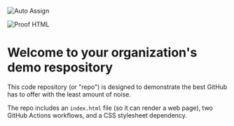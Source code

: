 ![Auto Assign](https://github.com/DefaultOrg24/demo-repository/actions/workflows/auto-assign.yml/badge.svg)

![Proof HTML](https://github.com/DefaultOrg24/demo-repository/actions/workflows/proof-html.yml/badge.svg)

# Welcome to your organization's demo respository
This code repository (or "repo") is designed to demonstrate the best GitHub has to offer with the least amount of noise.

The repo includes an `index.html` file (so it can render a web page), two GitHub Actions workflows, and a CSS stylesheet dependency.
